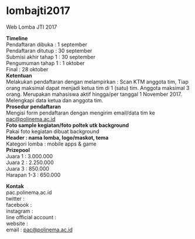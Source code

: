 # lombajti2017
Web Lomba JTI 2017

<b>Timeline</b> <br>
Pendaftaran dibuka : 1 september <br>
Pendaftaran ditutup : 30 september <br>
Submisi akhir tahap 1 : 30 september <br>
Pengumuman tahap 1 : 1 oktober <br>
Final : 28 oktober <br>
<b>Ketentuan</b><br>
Melakukan pendaftaran dengan melampirkan : Scan KTM anggota tim, Tiap orang 
maksimal dapat menjadi ketua tim di 1 (satu) tim. Anggota maksimal 3 orang.
Merupakan mahasiswa aktif hingga/per tanggal 1 November 2017. Melengkapi
data ketua dan anggota tim.<br>
<b>Prosedur pendaftaran</b><br>
Mengisi form pendaftaran dengan mengirim email/data tim ke pac@polinema.ac.id<br>
<b>Foto sample kegiatan/foto poltek utk background </b><br>
Pakai foto kegiatan dibuat background<br>
<b>Header : nama lomba, logo/maskot, tema</b> <br>
Kategori lomba : mobile apps & game <br>
<b>Prizepool</b> <br>
Juara 1 : 3.000.000<br>
Juara 2 : 2.250.000<br>
Juara 3 : 850.000<br>
Harapan 1-3 : 650.000<br>

<b>Kontak</b> <br>
pac.polinema.ac.id<br>
twitter :<br>
facebook :<br>
instagram :<br>
line official account :<br>
website :<br>
email : pac@polinema.ac.id<br>
